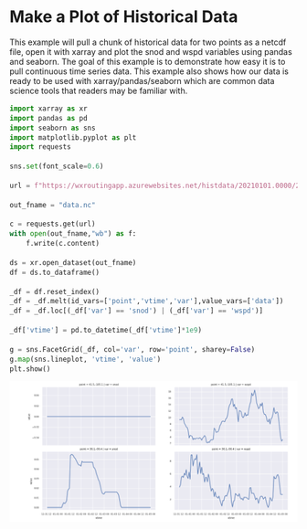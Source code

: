# Make a Plot of Historical Data

This example will pull a chunk of historical data for two points as a netcdf file, open it with xarray and plot the snod and wspd variables using pandas and seaborn.  The goal of this example is to demonstrate how easy it is to pull continuous time series data.  This example also shows how our data is ready to be used with xarray/pandas/seaborn which are common data science tools that readers may be familiar with.

```python
import xarray as xr
import pandas as pd
import seaborn as sns
import matplotlib.pyplot as plt
import requests

sns.set(font_scale=0.6)

url = f"https://wxroutingapp.azurewebsites.net/histdata/20210101.0000/20210104.0000?latlons=[[41.5,-105.1],[36.1,-96.4]]"

out_fname = "data.nc"

c = requests.get(url)
with open(out_fname,"wb") as f:
    f.write(c.content)

ds = xr.open_dataset(out_fname)
df = ds.to_dataframe()

_df = df.reset_index()
_df = _df.melt(id_vars=['point','vtime','var'],value_vars=['data'])
_df = _df.loc[(_df['var'] == 'snod') | (_df['var'] == 'wspd')]

_df['vtime'] = pd.to_datetime(_df['vtime']*1e9)

g = sns.FacetGrid(_df, col='var', row='point', sharey=False)
g.map(sns.lineplot, 'vtime', 'value')
plt.show()
```

![historical data plot](hist.png)

